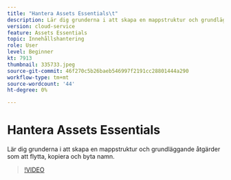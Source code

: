 ```yaml
---
title: "Hantera Assets Essentials\t"
description: Lär dig grunderna i att skapa en mappstruktur och grundläggande åtgärder som att flytta, kopiera och byta namn.
version: cloud-service
feature: Assets Essentials
topic: Innehållshantering
role: User
level: Beginner
kt: 7913
thumbnail: 335733.jpeg
source-git-commit: 46f270c5b26baeb546997f2191cc28801444a290
workflow-type: tm+mt
source-wordcount: '44'
ht-degree: 0%

---
```



# Hantera Assets Essentials

Lär dig grunderna i att skapa en mappstruktur och grundläggande åtgärder som att flytta, kopiera och byta namn.

>[!VIDEO](https://video.tv.adobe.com/v/335733/?quality=12&learn=on)

